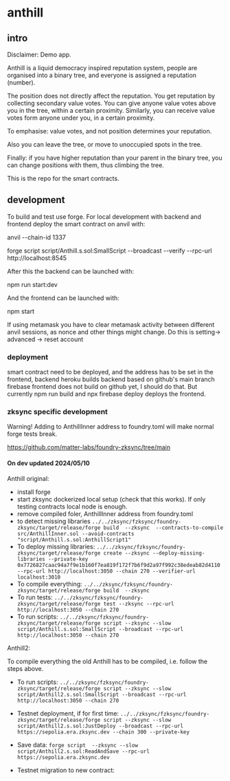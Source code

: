 # anthill

## intro

Disclaimer: Demo app.

Anthill is a liquid democracy inspired reputation system, people are organised into a binary tree, and everyone is assigned a reputation (number).

The position does not directly affect the reputation. You get reputation by collecting secondary value votes. You can give anyone value votes above you in the tree, within a certain proximity. Similarly, you can receive value votes form anyone under you, in a certain proximity.

To emphasise: value votes, and not position determines your reputation.

Also you can leave the tree, or move to unoccupied spots in the tree.

Finally: if you have higher reputation than your parent in the binary tree, you can change positions with them, thus climbing the tree.

This is the repo for the smart contracts.

## development

To build and test use forge. For local development with backend and frontend deploy the smart contract on anvil with:

anvil --chain-id 1337

forge script script/Anthill.s.sol:SmallScript --broadcast --verify --rpc-url http://localhost:8545

After this the backend can be launched with:

npm run start:dev

And the frontend can be launched with:

npm start

If using metamask you have to clear metamask activity between different anvil sessions, as nonce and other things might change. Do this is setting-> advanced -> reset account

### deployment

smart contract need to be deployed, and the address has to be set in the frontend, backend
heroku builds backend based on github's main branch
firebase frontend does not build on github yet, I should do that. But currently npm run build and npx firebase deploy deploys the frontend.

### zksync specific development

Warning! Adding to AnthillInner address to foundry.toml will make normal forge tests break.

https://github.com/matter-labs/foundry-zksync/tree/main

#### On dev updated 2024/05/10

Anthill original:

- install forge
- start zksync dockerized local setup (check that this works). If only testing contracts local node is enough.
- remove compiled foler, AnthillInner address from foundry.toml
- to detect missing libraries `../../zksync/fzksync/foundry-zksync/target/release/forge build  --zksync  --contracts-to-compile src/AnthillInner.sol --avoid-contracts "script/Anthill.s.sol:AnthillScript1" `
- To deploy missing libraries: `../../zksync/fzksync/foundry-zksync/target/release/forge create --zksync --deploy-missing-libraries --private-key 0x7726827caac94a7f9e1b160f7ea819f172f7b6f9d2a97f992c38edeab82d4110 --rpc-url http://localhost:3050 --chain 270 --verifier-url localhost:3010`
- To compile everything: `../../zksync/fzksync/foundry-zksync/target/release/forge build  --zksync `
- To run tests: `../../zksync/fzksync/foundry-zksync/target/release/forge test --zksync --rpc-url http://localhost:3050 --chain 270`
- To run scripts: `../../zksync/fzksync/foundry-zksync/target/release/forge script --zksync --slow script/Anthill.s.sol:SmallScript --broadcast --rpc-url http://localhost:3050 --chain 270`

Anthill2:

To compile everything the old Anthill has to be compiled, i.e. follow the steps above.

- To run scripts: `../../zksync/fzksync/foundry-zksync/target/release/forge script --zksync --slow script/Anthill2.s.sol:SmallScript --broadcast --rpc-url http://localhost:3050 --chain 270`

- Testnet deployment, if for first time:
  `../../zksync/fzksync/foundry-zksync/target/release/forge script --zksync --slow script/Anthill2.s.sol:JustDeploy --broadcast --rpc-url https://sepolia.era.zksync.dev --chain 300 --private-key`

- Save data:
  `forge script  --zksync --slow script/Anthill2.s.sol:ReadAndSave --rpc-url https://sepolia.era.zksync.dev`

- Testnet migration to new contract:
